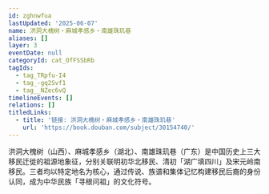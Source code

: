 ```yaml
---
id: zghnwfua
lastUpdated: '2025-06-07'
name: 洪洞大槐树・麻城孝感乡・南雄珠玑巷
aliases: []
layer: 3
eventDate: null
categoryId: cat_OfFSSbRb
tagIds:
  - tag_TRpfu-I4
  - tag_-gq2Svf1
  - tag__NZec6vQ
timelineEvents: []
relations: []
titledLinks:
  - title: '链接: 洪洞大槐树・麻城孝感乡・南雄珠玑巷'
    url: 'https://book.douban.com/subject/30154740/'
---
```

洪洞大槐树（山西）、麻城孝感乡（湖北）、南雄珠玑巷（广东）是中国历史上三大移民迁徙的祖源地象征，分别关联明初华北移民、清初「湖广填四川」及宋元岭南移民。三者均以特定地名为核心，通过传说、族谱和集体记忆构建移民后裔的身份认同，成为中华民族「寻根问祖」的文化符号。
